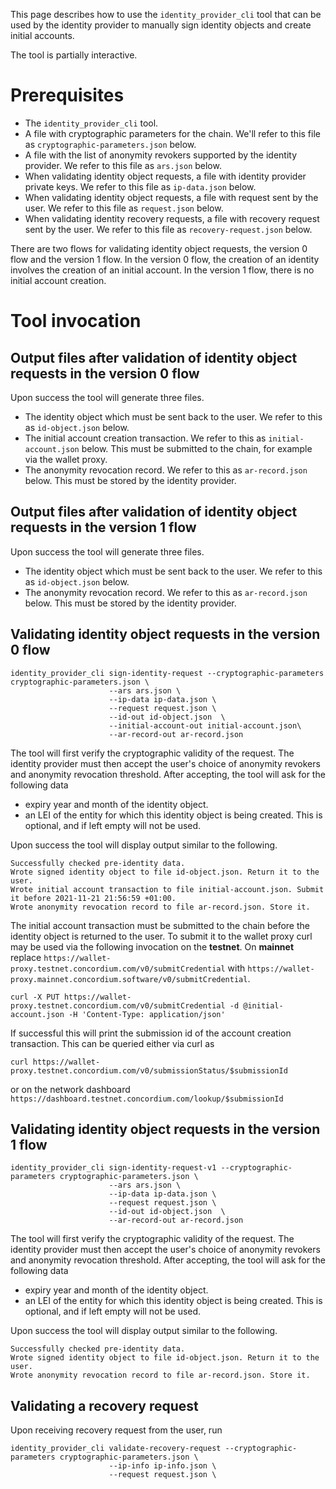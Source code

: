 This page describes how to use the `identity_provider_cli` tool that can be used by the identity provider to manually sign identity objects and create initial accounts.

The tool is partially interactive.

# Prerequisites

- The `identity_provider_cli` tool.
- A file with cryptographic parameters for the chain. We'll refer to this file as `cryptographic-parameters.json` below.
- A file with the list of anonymity revokers supported by the identity provider. We refer to this file as `ars.json` below.
- When validating identity object requests, a file with identity provider private keys. We refer to this file as `ip-data.json` below.
- When validating identity object requests, a file with request sent by the user. We refer to this file as `request.json` below.
- When validating identity recovery requests, a file with recovery request sent by the user. We refer to this file as `recovery-request.json` below.

There are two flows for validating identity object requests, the version 0 flow and the version 1 flow. In the version 0 flow, the creation of an identity involves the creation of an initial account. In the version 1 flow, there is no initial account creation.


# Tool invocation


## Output files after validation of identity object requests in the version 0 flow

Upon success the tool will generate three files.

- The identity object which must be sent back to the user. We refer to this as `id-object.json` below.
- The initial account creation transaction. We refer to this as `initial-account.json` below. This must be submitted to the chain, for example via the wallet proxy.
- The anonymity revocation record. We refer to this as `ar-record.json` below. This must be stored by the identity provider.

## Output files after validation of identity object requests in the version 1 flow

Upon success the tool will generate three files.

- The identity object which must be sent back to the user. We refer to this as `id-object.json` below.
- The anonymity revocation record. We refer to this as `ar-record.json` below. This must be stored by the identity provider.

## Validating identity object requests in the version 0 flow
```console
identity_provider_cli sign-identity-request --cryptographic-parameters cryptographic-parameters.json \
                      --ars ars.json \
                      --ip-data ip-data.json \
                      --request request.json \
                      --id-out id-object.json  \
                      --initial-account-out initial-account.json\
                      --ar-record-out ar-record.json
```

The tool will first verify the cryptographic validity of the request. The identity provider must then accept the user's choice of anonymity revokers and anonymity revocation  threshold. After accepting, the tool will ask for the following data
- expiry year and month of the identity object.
- an LEI of the entity for which this identity object is being created. This is optional, and if left empty will not be used.

Upon success the tool will display output similar to the following.
```
Successfully checked pre-identity data.
Wrote signed identity object to file id-object.json. Return it to the user.
Wrote initial account transaction to file initial-account.json. Submit it before 2021-11-21 21:56:59 +01:00.
Wrote anonymity revocation record to file ar-record.json. Store it.
```

The initial account transaction must be submitted to the chain before the identity object is returned to the user.
To submit it to the wallet proxy curl may be used via the following invocation on the **testnet**. On **mainnet** replace
`https://wallet-proxy.testnet.concordium.com/v0/submitCredential` with `https://wallet-proxy.mainnet.concordium.software/v0/submitCredential`.

```console
curl -X PUT https://wallet-proxy.testnet.concordium.com/v0/submitCredential -d @initial-account.json -H 'Content-Type: application/json'
```
If successful this will print the submission id of the account creation transaction.
This can be queried either via curl as
```console
curl https://wallet-proxy.testnet.concordium.com/v0/submissionStatus/$submissionId
```
or on the network dashboard
`https://dashboard.testnet.concordium.com/lookup/$submissionId`


## Validating identity object requests in the version 1 flow
```console
identity_provider_cli sign-identity-request-v1 --cryptographic-parameters cryptographic-parameters.json \
                      --ars ars.json \
                      --ip-data ip-data.json \
                      --request request.json \
                      --id-out id-object.json  \
                      --ar-record-out ar-record.json
```

The tool will first verify the cryptographic validity of the request. The identity provider must then accept the user's choice of anonymity revokers and anonymity revocation  threshold. After accepting, the tool will ask for the following data
- expiry year and month of the identity object.
- an LEI of the entity for which this identity object is being created. This is optional, and if left empty will not be used.

Upon success the tool will display output similar to the following.
```
Successfully checked pre-identity data.
Wrote signed identity object to file id-object.json. Return it to the user.
Wrote anonymity revocation record to file ar-record.json. Store it.
```

## Validating a recovery request
Upon receiving recovery request from the user, run
```console
identity_provider_cli validate-recovery-request --cryptographic-parameters cryptographic-parameters.json \
                      --ip-info ip-info.json \
                      --request request.json \
```